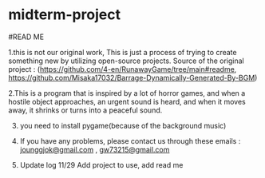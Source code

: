 # midterm-project
#READ ME

1.this is not our original work, This is just a process of trying to create something new by utilizing open-source projects.
Source of the original project : (https://github.com/4-en/RunawayGame/tree/main#readme, https://github.com/Misaka17032/Barrage-Dynamically-Generated-By-BGM)

2.This is a program that is inspired by a lot of horror games, and when a hostile object approaches, an urgent sound is heard, and when it moves away, it shrinks or turns into a peaceful sound.

3. you need to install pygame(because of the background music)

4. If you have any problems, please contact us through these emails :  jounggjok@gmail.com , gw73215@gmail.com

5. Update log
11/29 Add project to use, add read me
